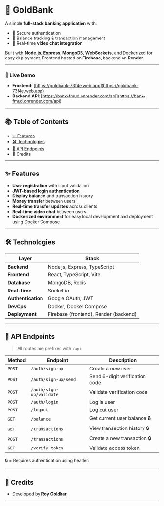 # 🏦 GoldBank

A simple **full-stack banking application** with:

- 🔐 Secure authentication  
- 💸 Balance tracking & transaction management  
- 🎥 Real-time **video chat integration**

Built with **Node.js**, **Express**, **MongoDB**, **WebSockets**, and Dockerized for easy deployment. Frontend hosted on **Firebase**, backend on **Render**.

---

### 🔗 Live Demo

-  **Frontend**: [https://goldbank-73f4e.web.app](https://goldbank-73f4e.web.app)  
-  **Backend API**: [https://bank-fmud.onrender.com/api](https://bank-fmud.onrender.com/api)

---

## 📚 Table of Contents

- [✨ Features](#-features)
- [🛠️ Technologies](#-technologies)
- [📖 API Endpoints](#-api-endpoints)
- [🙌 Credits](#-credits)

---

## ✨ Features

-  **User registration** with input validation  
-  **JWT-based login authentication**  
-  **Display balance** and transaction history  
-  **Money transfer** between users  
-  **Real-time transfer updates** across clients  
-  **Real-time video chat** between users  
-  **Dockerized environment** for easy local development and deployment using Docker Compose

---

## 🛠️ Technologies

| Layer              | Stack                                      |
|--------------------|---------------------------------------------|
| **Backend**         | Node.js, Express, TypeScript               |
| **Frontend**        | React, TypeScript, Vite                    |
| **Database**        | MongoDB, Redis                             |
| **Real-time**       | Socket.io                                  |
| **Authentication**  | Google OAuth, JWT                          |
| **DevOps**          | Docker, Docker Compose                     |
| **Deployment**      | Firebase (frontend), Render (backend)      |

---

## 📖 API Endpoints

> All routes are prefixed with `/api`

| Method | Endpoint                 | Description                       |
|--------|--------------------------|-----------------------------------|
| `POST` | `/auth/sign-up`          | Create a new user                 |
| `POST` | `/auth/sign-up/send`     | Send 6-digit verification code    |
| `POST` | `/auth/sign-up/validate` | Validate verification code        |
| `POST` | `/auth/login`            | Log in user                       |
| `POST` | `/logout`                | Log out user                      |
| `GET`  | `/balance`               | Get current user balance 🔒       |
| `GET`  | `/transactions`          | View transaction history 🔒       |
| `POST` | `/transactions`          | Create a new transaction 🔒       |
| `GET`  | `/verify-token`          | Validate access token             |

🔒 = Requires authentication using header:  

---

## 🙌 Credits

- Developed by [**Roy Goldhar**](https://github.com/royg24)

---
